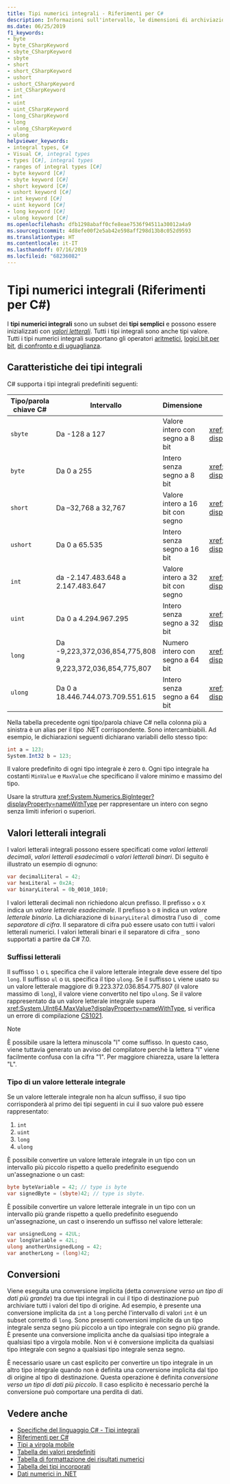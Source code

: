 ```yaml
---
title: Tipi numerici integrali - Riferimenti per C#
description: Informazioni sull'intervallo, le dimensioni di archiviazione e gli usi dei singoli tipi numerici integrali.
ms.date: 06/25/2019
f1_keywords:
- byte
- byte_CSharpKeyword
- sbyte_CSharpKeyword
- sbyte
- short
- short_CSharpKeyword
- ushort
- ushort_CSharpKeyword
- int_CSharpKeyword
- int
- uint
- uint_CSharpKeyword
- long_CSharpKeyword
- long
- ulong_CSharpKeyword
- ulong
helpviewer_keywords:
- integral types, C#
- Visual C#, integral types
- types [C#], integral types
- ranges of integral types [C#]
- byte keyword [C#]
- sbyte keyword [C#]
- short keyword [C#]
- ushort keyword [C#]
- int keyword [C#]
- uint keyword [C#]
- long keyword [C#]
- ulong keyword [C#]
ms.openlocfilehash: dfb1298abaff0cfe8eae7536f94511a30012a4a9
ms.sourcegitcommit: 4d8efe00f2e5ab42e598aff298d13b8c052d9593
ms.translationtype: HT
ms.contentlocale: it-IT
ms.lasthandoff: 07/16/2019
ms.locfileid: "68236082"
---
```

# <a name="integral-numeric-types--c-reference"></a>Tipi numerici integrali (Riferimenti per C#)

I **tipi numerici integrali** sono un subset dei **tipi semplici** e possono essere inizializzati con [*valori letterali*](#integral-literals). Tutti i tipi integrali sono anche tipi valore. Tutti i tipi numerici integrali supportano gli operatori [aritmetici](../operators/arithmetic-operators.md), [logici bit per bit](../operators/bitwise-and-shift-operators.md), [di confronto e di uguaglianza](../operators/equality-operators.md).

## <a name="characteristics-of-the-integral-types"></a>Caratteristiche dei tipi integrali

C# supporta i tipi integrali predefiniti seguenti:

|Tipo/parola chiave C#|Intervallo|Dimensione|Tipo .NET|
|----------|-----------|----------|-------------|
|`sbyte`|Da -128 a 127|Valore intero con segno a 8 bit|<xref:System.SByte?displayProperty=nameWithType>|
|`byte`|Da 0 a 255|Intero senza segno a 8 bit|<xref:System.Byte?displayProperty=nameWithType>|
|`short`|Da –32,768 a 32,767|Valore intero a 16 bit con segno|<xref:System.Int16?displayProperty=nameWithType>|
|`ushort`|Da 0 a 65.535|Intero senza segno a 16 bit|<xref:System.UInt16?displayProperty=nameWithType>|
|`int`|da -2.147.483.648 a 2.147.483.647|Valore intero a 32 bit con segno|<xref:System.Int32?displayProperty=nameWithType>|
|`uint`|Da 0 a 4.294.967.295|Intero senza segno a 32 bit|<xref:System.UInt32?displayProperty=nameWithType>|
|`long`|Da -9,223,372,036,854,775,808 a 9,223,372,036,854,775,807|Numero intero con segno a 64 bit|<xref:System.Int64?displayProperty=nameWithType>|
|`ulong`|Da 0 a 18.446.744.073.709.551.615|Intero senza segno a 64 bit|<xref:System.UInt64?displayProperty=nameWithType>|

Nella tabella precedente ogni tipo/parola chiave C# nella colonna più a sinistra è un alias per il tipo .NET corrispondente. Sono intercambiabili. Ad esempio, le dichiarazioni seguenti dichiarano variabili dello stesso tipo:

```csharp
int a = 123;
System.Int32 b = 123;
```

Il valore predefinito di ogni tipo integrale è zero `0`. Ogni tipo integrale ha costanti `MinValue` e `MaxValue` che specificano il valore minimo e massimo del tipo.

Usare la struttura <xref:System.Numerics.BigInteger?displayProperty=nameWithType> per rappresentare un intero con segno senza limiti inferiori o superiori.

## <a name="integral-literals"></a>Valori letterali integrali

I valori letterali integrali possono essere specificati come *valori letterali decimali*, *valori letterali esadecimali* o *valori letterali binari*. Di seguito è illustrato un esempio di ognuno:

```csharp
var decimalLiteral = 42;
var hexLiteral = 0x2A;
var binaryLiteral = 0b_0010_1010;
```

I valori letterali decimali non richiedono alcun prefisso. Il prefisso `x` o `X` indica un *valore letterale esadecimale*. Il prefisso `b` o `B` indica un *valore letterale binario*. La dichiarazione di `binaryLiteral` dimostra l'uso di `_` come *separatore di cifra*. Il separatore di cifra può essere usato con tutti i valori letterali numerici. I valori letterali binari e il separatore di cifra `_` sono supportati a partire da C# 7.0.

### <a name="literal-suffixes"></a>Suffissi letterali

Il suffisso `l` o `L` specifica che il valore letterale integrale deve essere del tipo `long`. Il suffisso `ul` o `UL` specifica il tipo `ulong`. Se il suffisso `L` viene usato su un valore letterale maggiore di 9.223.372.036.854.775.807 (il valore massimo di `long`), il valore viene convertito nel tipo `ulong`. Se il valore rappresentato da un valore letterale integrale supera <xref:System.UInt64.MaxValue?displayProperty=nameWithType>, si verifica un errore di compilazione [CS1021](../../misc/cs1021.md). 

> [!NOTE]
> È possibile usare la lettera minuscola "l" come suffisso. In questo caso, viene tuttavia generato un avviso del compilatore perché la lettera "l" viene facilmente confusa con la cifra "1". Per maggiore chiarezza, usare la lettera "L".

### <a name="type-of-an-integral-literal"></a>Tipo di un valore letterale integrale

Se un valore letterale integrale non ha alcun suffisso, il suo tipo corrisponderà al primo dei tipi seguenti in cui il suo valore può essere rappresentato:

1. `int`
1. `uint`
1. `long`
1. `ulong`

È possibile convertire un valore letterale integrale in un tipo con un intervallo più piccolo rispetto a quello predefinito eseguendo un'assegnazione o un cast:

```csharp
byte byteVariable = 42; // type is byte
var signedByte = (sbyte)42; // type is sbyte.
```

È possibile convertire un valore letterale integrale in un tipo con un intervallo più grande rispetto a quello predefinito eseguendo un'assegnazione, un cast o inserendo un suffisso nel valore letterale:

```csharp
var unsignedLong = 42UL;
var longVariable = 42L;
ulong anotherUnsignedLong = 42;
var anotherLong = (long)42;
```

## <a name="conversions"></a>Conversioni

Viene eseguita una conversione implicita (detta *conversione verso un tipo di dati più grande*) tra due tipi integrali in cui il tipo di destinazione può archiviare tutti i valori del tipo di origine. Ad esempio, è presente una conversione implicita da `int` a `long` perché l'intervallo di valori `int` è un subset corretto di `long`. Sono presenti conversioni implicite da un tipo integrale senza segno più piccolo a un tipo integrale con segno più grande. È presente una conversione implicita anche da qualsiasi tipo integrale a qualsiasi tipo a virgola mobile.  Non vi è conversione implicita da qualsiasi tipo integrale con segno a qualsiasi tipo integrale senza segno.

È necessario usare un cast esplicito per convertire un tipo integrale in un altro tipo integrale quando non è definita una conversione implicita dal tipo di origine al tipo di destinazione. Questa operazione è definita *conversione verso un tipo di dati più piccolo*. Il caso esplicito è necessario perché la conversione può comportare una perdita di dati.

## <a name="see-also"></a>Vedere anche

- [Specifiche del linguaggio C# - Tipi integrali](~/_csharplang/spec/types.md#integral-types)
- [Riferimenti per C#](../index.md)
- [Tipi a virgola mobile](floating-point-numeric-types.md)
- [Tabella dei valori predefiniti](../keywords/default-values-table.md)
- [Tabella di formattazione dei risultati numerici](../keywords/formatting-numeric-results-table.md)
- [Tabella dei tipi incorporati](../keywords/built-in-types-table.md)
- [Dati numerici in .NET](../../../standard/numerics.md)
